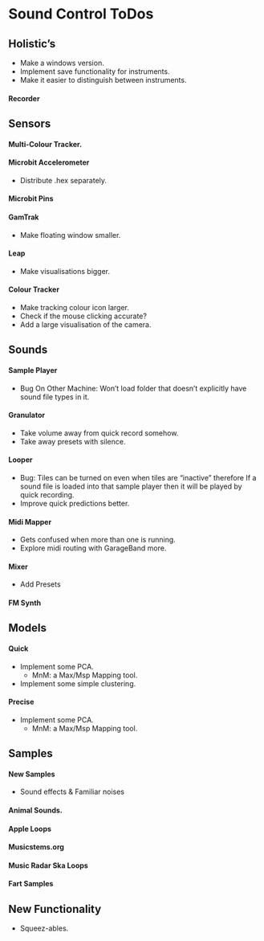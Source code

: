 # Sound Control ToDos

## Holistic’s
* Make a windows version.
* Implement save functionality for instruments.
* Make it easier to distinguish between instruments.

#### Recorder

## Sensors
#### Multi-Colour Tracker.

#### Microbit Accelerometer
* Distribute .hex separately.

#### Microbit Pins

#### GamTrak
* Make floating window smaller.

#### Leap
* Make visualisations bigger.

#### Colour Tracker
* Make tracking colour icon larger.
* Check if the mouse clicking accurate?
* Add a large visualisation of the camera.


## Sounds
#### Sample Player
* Bug On Other Machine: Won’t load folder that doesn’t explicitly have sound file types in it.

#### Granulator
* Take volume away from quick record somehow.
* Take away presets with silence.

#### Looper
* Bug: Tiles can be turned on even when tiles are “inactive” therefore If a sound file is loaded into that sample player then it will be played by quick recording.
* Improve quick predictions better.

#### Midi Mapper
* Gets confused when more than one is running.
* Explore midi routing with GarageBand more.

#### Mixer
* Add Presets

#### FM Synth


## Models
#### Quick
* Implement some PCA.
	* MnM: a Max/Msp Mapping tool.
* Implement some simple clustering.

#### Precise
* Implement some PCA.
	* MnM: a Max/Msp Mapping tool.


## Samples
#### New Samples
* Sound effects & Familiar noises

#### Animal Sounds.

#### Apple Loops

#### Musicstems.org

#### Music Radar Ska Loops

#### Fart Samples


## New Functionality
* Squeez-ables. 
